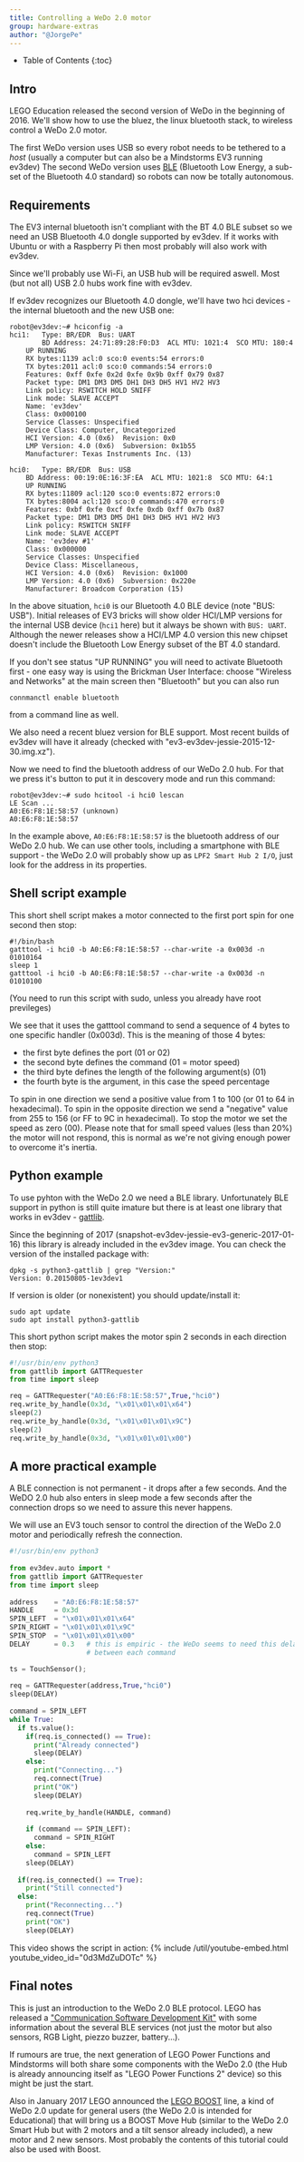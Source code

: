 ```yaml
---
title: Controlling a WeDo 2.0 motor
group: hardware-extras
author: "@JorgePe"
---
```


* Table of Contents
{:toc}

## Intro

LEGO Education released the second version of WeDo in the beginning of 2016.
We'll show how to use the bluez, the linux bluetooth stack, to wireless control a
WeDo 2.0 motor.

The first WeDo version uses USB so every robot needs to be tethered to a *host*
(usually a computer but can also be a Mindstorms EV3 running ev3dev)
The second WeDo version uses [BLE](https://en.wikipedia.org/wiki/Bluetooth_low_energy) (Bluetooth Low Energy, a sub-set of the Bluetooth
4.0 standard) so robots can now be totally autonomous.

## Requirements

The EV3 internal bluetooth isn't compliant with the BT 4.0 BLE subset so we need an
USB Bluetooth 4.0 dongle supported by ev3dev. If it works with Ubuntu or with a
Raspberry Pi then most probably will also work with ev3dev.

Since we'll probably use Wi-Fi, an USB hub will be required aswell. Most (but not
all) USB 2.0 hubs work fine with ev3dev.

If ev3dev recognizes our Bluetooth 4.0 dongle, we'll have two hci devices - the
internal bluetooth and the new USB one:

    robot@ev3dev:~# hciconfig -a
    hci1:	Type: BR/EDR  Bus: UART
    	    BD Address: 24:71:89:28:F0:D3  ACL MTU: 1021:4  SCO MTU: 180:4
	    UP RUNNING 
	    RX bytes:1139 acl:0 sco:0 events:54 errors:0
	    TX bytes:2011 acl:0 sco:0 commands:54 errors:0
	    Features: 0xff 0xfe 0x2d 0xfe 0x9b 0xff 0x79 0x87
	    Packet type: DM1 DM3 DM5 DH1 DH3 DH5 HV1 HV2 HV3 
	    Link policy: RSWITCH HOLD SNIFF 
	    Link mode: SLAVE ACCEPT 
	    Name: 'ev3dev'
	    Class: 0x000100
	    Service Classes: Unspecified
	    Device Class: Computer, Uncategorized
	    HCI Version: 4.0 (0x6)  Revision: 0x0
	    LMP Version: 4.0 (0x6)  Subversion: 0x1b55
	    Manufacturer: Texas Instruments Inc. (13)

    hci0:   Type: BR/EDR  Bus: USB
   	    BD Address: 00:19:0E:16:3F:EA  ACL MTU: 1021:8  SCO MTU: 64:1
	    UP RUNNING 
	    RX bytes:11809 acl:120 sco:0 events:872 errors:0
	    TX bytes:8004 acl:120 sco:0 commands:470 errors:0
	    Features: 0xbf 0xfe 0xcf 0xfe 0xdb 0xff 0x7b 0x87
	    Packet type: DM1 DM3 DM5 DH1 DH3 DH5 HV1 HV2 HV3 
	    Link policy: RSWITCH SNIFF 
	    Link mode: SLAVE ACCEPT 
	    Name: 'ev3dev #1'
	    Class: 0x000000
	    Service Classes: Unspecified
	    Device Class: Miscellaneous, 
	    HCI Version: 4.0 (0x6)  Revision: 0x1000
	    LMP Version: 4.0 (0x6)  Subversion: 0x220e
	    Manufacturer: Broadcom Corporation (15)

In the above situation, `hci0` is our Bluetooth 4.0 BLE device (note "BUS: USB").
Initial releases of EV3 bricks will show older HCI/LMP versions for the internal
USB device (`hci1` here) but it always be shown with `BUS: UART`. Although the
newer releases show a HCI/LMP 4.0 version this new chipset doesn't include the
Bluetooth Low Energy subset of the BT 4.0 standard.

If you don't see status "UP RUNNING" you will need to activate Bluetooth 
first - one easy way is using the Brickman User Interface: choose "Wireless and 
Networks" at the main screen then "Bluetooth" but you can also run

    connmanctl enable bluetooth

from a command line as well.

We also need a recent bluez version for BLE support. Most recent builds of ev3dev
will have it already (checked with "ev3-ev3dev-jessie-2015-12-30.img.xz").

Now we need to find the bluetooth address of our WeDo 2.0 hub.
For that we press it's button to put it in descovery mode and run this
command:

    robot@ev3dev:~# sudo hcitool -i hci0 lescan
    LE Scan ...
    A0:E6:F8:1E:58:57 (unknown)
    A0:E6:F8:1E:58:57 	

In the example above, `A0:E6:F8:1E:58:57` is the bluetooth address of our WeDo 2.0
hub. We can use other tools, including a smartphone with BLE support - the WeDo 2.0
will probably show up as `LPF2 Smart Hub 2 I/O`, just look for the address in its
properties.


## Shell script example

This short shell script makes a motor connected to the first port spin for one second
then stop:

    #!/bin/bash
    gatttool -i hci0 -b A0:E6:F8:1E:58:57 --char-write -a 0x003d -n 01010164
    sleep 1
    gatttool -i hci0 -b A0:E6:F8:1E:58:57 --char-write -a 0x003d -n 01010100

(You need to run this script with sudo, unless you already have root previleges)

We see that it uses the gatttool command to send a sequence of 4 bytes to one specific
handler (0x003d). This is the meaning of those 4 bytes:
* the first byte defines the port (01 or 02)
* the second byte defines the command (01 = motor speed)
* the third byte defines the length of the following argument(s) (01)
* the fourth byte is the argument, in this case the speed percentage

To spin in one direction we send a positive value from 1 to 100 (or 01 to 64 in
hexadecimal).
To spin in the opposite direction we send a "negative" value from
255 to 156 (or FF to 9C in hexadecimal).
To stop the motor we set the speed as zero (00).
Please note that for small speed values (less than 20%) the motor will not respond,
this is normal as we're not giving enough power to overcome it's inertia.


## Python example

To use pyhton with the WeDo 2.0 we need a BLE library. Unfortunately BLE
support in python is still quite imature but there is at least one library that
works in ev3dev - [gattlib](https://bitbucket.org/OscarAcena/pygattlib).

Since the beginning of 2017 (snapshot-ev3dev-jessie-ev3-generic-2017-01-16) this
library is already included in the ev3dev image. You can check the version of the
installed package with:

    dpkg -s python3-gattlib | grep "Version:"
    Version: 0.20150805-1ev3dev1

If version is older (or nonexistent) you should update/install it:

    sudo apt update
    sudo apt install python3-gattlib

This short python script makes the motor spin 2 seconds in each direction then stop:

```python
#!/usr/bin/env python3
from gattlib import GATTRequester
from time import sleep

req = GATTRequester("A0:E6:F8:1E:58:57",True,"hci0")
req.write_by_handle(0x3d, "\x01\x01\x01\x64")
sleep(2)
req.write_by_handle(0x3d, "\x01\x01\x01\x9C")
sleep(2)
req.write_by_handle(0x3d, "\x01\x01\x01\x00")
```

## A more practical example

A BLE connection is not permanent - it drops after a few seconds. And the WeDO 2.0
hub also enters in sleep mode a few seconds after the connection drops so we need
to assure this never happens.

We will use an EV3 touch sensor to control the direction of the WeDo 2.0 motor and
periodically refresh the connection.

```python
#!/usr/bin/env python3
    
from ev3dev.auto import *
from gattlib import GATTRequester
from time import sleep
    
address    = "A0:E6:F8:1E:58:57"
HANDLE     = 0x3d
SPIN_LEFT  = "\x01\x01\x01\x64"
SPIN_RIGHT = "\x01\x01\x01\x9C"
SPIN_STOP  = "\x01\x01\x01\x00"
DELAY      = 0.3   # this is empiric - the WeDo seems to need this delay
                   # between each command

ts = TouchSensor();
    
req = GATTRequester(address,True,"hci0")
sleep(DELAY)
    
command = SPIN_LEFT
while True:
  if ts.value():
    if(req.is_connected() == True):
      print("Already connected")
      sleep(DELAY)
    else:
      print("Connecting...")
      req.connect(True)
      print("OK")
      sleep(DELAY)
    
    req.write_by_handle(HANDLE, command)
    
    if (command == SPIN_LEFT):
      command = SPIN_RIGHT
    else:
      command = SPIN_LEFT
    sleep(DELAY)
    
  if(req.is_connected() == True):
    print("Still connected")
  else:
    print("Reconnecting...")
    req.connect(True)
    print("OK")
    sleep(DELAY)
```

This video shows the script in action:
{% include /util/youtube-embed.html youtube_video_id="0d3MdZuDOTc" %}

## Final notes

This is just an introduction to the WeDo 2.0 BLE protocol. LEGO has released
a ["Communication Software Development Kit"](https://education.lego.com/en-us/support/wedo-2/developer-kits) with some information about
the several BLE services (not just the motor but also sensors, RGB Light, 
piezzo buzzer, battery...).

If rumours are true, the next generation of LEGO Power Functions and Mindstorms
will both share some components with the WeDo 2.0 (the Hub is already announcing
itself as "LEGO Power Functions 2" device) so this might be just the start.

Also in January 2017 LEGO announced the [LEGO BOOST](https://www.lego.com/en-us/boost) line, a kind of
WeDo 2.0 update for general users (the WeDo 2.0 is intended for Educational) that will
bring us a BOOST Move Hub (similar to the WeDo 2.0 Smart Hub but with 2 motors
and a tilt sensor already included), a new motor and 2 new sensors. Most
probably the contents of this tutorial could also be used with Boost.
